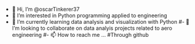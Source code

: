 - 👋 Hi, I’m @oscarTinkerer37
- 👀 I’m interested in Python programming applied to engineering
- 🌱 I’m currently learning data analysis and visualization with Python
#- 💞️ I’m looking to collaborate on data analyis projects related to aero engineering 
#- 📫 How to reach me ... #Through github

<!---
oscarTinkerer37/oscarTinkerer37 is a ✨ special ✨ repository because its `README.md` (this file) appears on your GitHub profile.
You can click the Preview link to take a look at your changes.
--->
